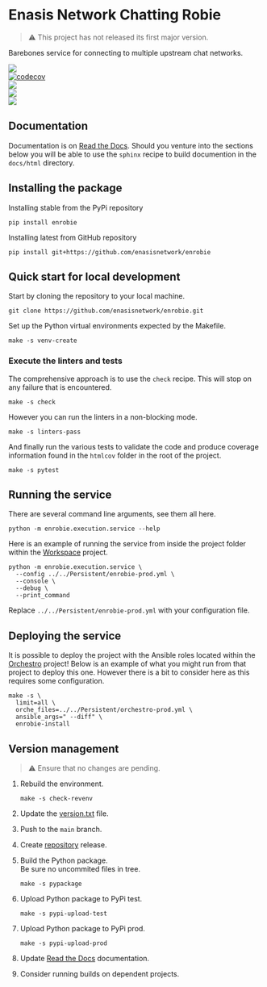 # Enasis Network Chatting Robie

> :warning: This project has not released its first major version.

Barebones service for connecting to multiple upstream chat networks.

[![](https://img.shields.io/github/actions/workflow/status/enasisnetwork/enrobie/build.yml?style=flat-square&label=GitHub%20actions)](https://github.com/enasisnetwork/enrobie/actions)<br>
[![codecov](https://img.shields.io/codecov/c/github/enasisnetwork/enrobie?token=7PGOXKJU0E&style=flat-square&logoColor=FFFFFF&label=Coverage)](https://codecov.io/gh/enasisnetwork/enrobie)<br>
[![](https://img.shields.io/readthedocs/enrobie?style=flat-square&label=Read%20the%20Docs)](https://enrobie.readthedocs.io)<br>
[![](https://img.shields.io/pypi/v/enrobie.svg?style=flat-square&label=PyPi%20version)](https://pypi.org/project/enrobie)<br>
[![](https://img.shields.io/pypi/dm/enrobie?style=flat-square&label=PyPi%20downloads)](https://pypi.org/project/enrobie)

## Documentation
Documentation is on [Read the Docs](https://enrobie.readthedocs.io).
Should you venture into the sections below you will be able to use the
`sphinx` recipe to build documention in the `docs/html` directory.

## Installing the package
Installing stable from the PyPi repository
```
pip install enrobie
```
Installing latest from GitHub repository
```
pip install git+https://github.com/enasisnetwork/enrobie
```

## Quick start for local development
Start by cloning the repository to your local machine.
```
git clone https://github.com/enasisnetwork/enrobie.git
```
Set up the Python virtual environments expected by the Makefile.
```
make -s venv-create
```

### Execute the linters and tests
The comprehensive approach is to use the `check` recipe. This will stop on
any failure that is encountered.
```
make -s check
```
However you can run the linters in a non-blocking mode.
```
make -s linters-pass
```
And finally run the various tests to validate the code and produce coverage
information found in the `htmlcov` folder in the root of the project.
```
make -s pytest
```

## Running the service
There are several command line arguments, see them all here.
```
python -m enrobie.execution.service --help
```
Here is an example of running the service from inside the project folder
within the [Workspace](https://github.com/enasisnetwork/workspace) project.
```
python -m enrobie.execution.service \
  --config ../../Persistent/enrobie-prod.yml \
  --console \
  --debug \
  --print_command
```
Replace `../../Persistent/enrobie-prod.yml` with your configuration file.

## Deploying the service
It is possible to deploy the project with the Ansible roles located within
the [Orchestro](https://github.com/enasisnetwork/orchestro) project! Below
is an example of what you might run from that project to deploy this one.
However there is a bit to consider here as this requires some configuration.
```
make -s \
  limit=all \
  orche_files=../../Persistent/orchestro-prod.yml \
  ansible_args=" --diff" \
  enrobie-install
```

## Version management
> :warning: Ensure that no changes are pending.

1. Rebuild the environment.
   ```
   make -s check-revenv
   ```

1. Update the [version.txt](enrobie/version.txt) file.

1. Push to the `main` branch.

1. Create [repository](https://github.com/enasisnetwork/enrobie) release.

1. Build the Python package.<br>Be sure no uncommited files in tree.
   ```
   make -s pypackage
   ```

1. Upload Python package to PyPi test.
   ```
   make -s pypi-upload-test
   ```

1. Upload Python package to PyPi prod.
   ```
   make -s pypi-upload-prod
   ```

1. Update [Read the Docs](https://enrobie.readthedocs.io) documentation.

1. Consider running builds on dependent projects.
